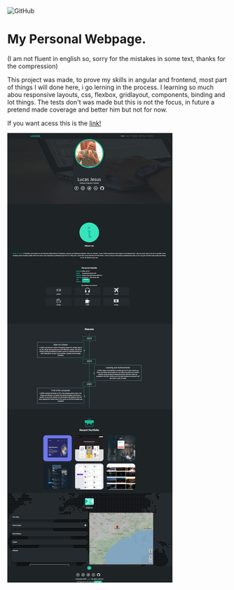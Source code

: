 

![GitHub](https://img.shields.io/github/license/luccastraumer/luccastraumer.github.io) 
# My Personal Webpage.

(I am not fluent in english so, sorry for the mistakes in some text, thanks for the compression)

This project was made, to prove my skills in angular and frontend, most part of things I will done here, i go lerning in the process. I learning so much abou responsive layouts, css, flexbox, gridlayout, components, binding and lot things. The tests don't was made but this is not the focus, in future a pretend made coverage and better him but not for now.

If you want acess this is the [link!](https://luccastraumer.github.io/) 


![Image of my web page](https://raw.githubusercontent.com/LuccasTraumer/luccastraumer.github.io/main/webpage/src/assets/Webpage.jpg
)
